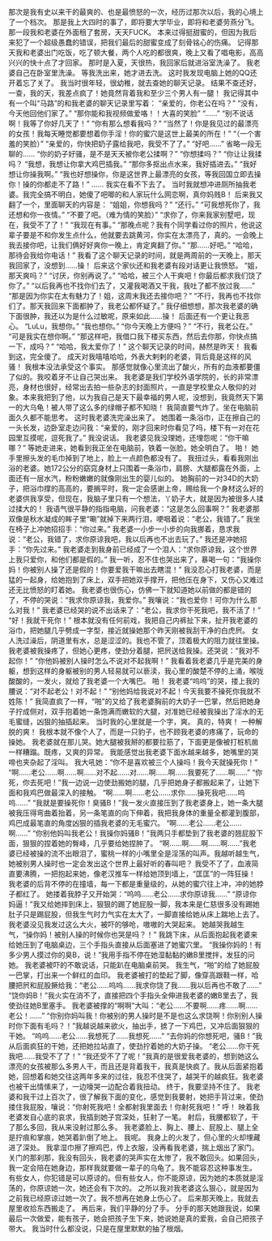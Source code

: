那次是我有史以来干的最爽的、也是最愤怒的一次，经历过那次以后，我的心境上了一个档次。 那是我上大四时的事了，即将要大学毕业，即将和老婆劳燕分飞。那一段我和老婆在外面租了套房，天天FUCK。 本来过得挺甜蜜的，但因为我后来犯了一个超级愚蠢的错误，把我们最后的甜蜜变成了刻骨铭心的伤痛。 记得那天我和老婆出门吃饭，吃了顿大餐，两个人吃的都很爽，晚上又看了唱电影，高高兴兴的快十点了才回家。 那时是入夏，天很热，我回家后就进浴室洗澡了。 我老婆自己在卧室里洗澡。 等我洗出来，她才进去洗。 这时我发现电脑上她的QQ还开着忘了关了。 我当时很年轻，很幼稚，就去查她的聊天记录。 结果不查还好，一查，我的天，我差点疯了！她竟然背着我和至少三个男人有一腿！ 我记得其中有一个叫“马路”的和我老婆的聊天记录里写着： “亲爱的，你老公在吗？” “没有，今天他回他们家了。” “那你能和我视频做爱咯！！大喜的笑脸” “……” “别不说话啊！我等了你好几天了！” “你有那么想看我吗？” “当然了！你是我见过的最漂亮的女孩！我每天睡觉都要想着你手淫！你的蜜穴是这世上最美的所在！” “（一个害羞的笑脸）” “亲爱的，你快把奶子露给我吧，我受不了了。” “好吧……” 省略一段无聊的…… “你的奶子好骚，是不是天天被你老公揉啊？” “你想揉吗？” “你让让我揉吗？ “我想，我想让你拿大鸡巴插我。” “那你多抠出点水来，我好插进去。” “我好想让你操我啊。” “我也好想操你，你是这世界上最漂亮的女孩，等我回国立即去操你！操的你都走不了路！” …… 我实在看不下去了。 当时我就想冲进厕所抽我老婆。我完全搞不明白，她傻了吧唧的和人家玩什么网恋啊，真你妈贱B！ 后来我又翻了一个，里面聊天的内容是： “姐姐，你想我吗？” “还行。” “可我想死你了，我还想和你一夜情。” “不要了吧。（难为情的笑脸）” “求你了，你来我家别墅吧，现在，我受不了了！” “我现在有事。” “那晚点呢？我有个同学看过你的照片，他说这辈子要是不和你发生点什么，他就要去跳黄河，你实在太漂亮了，真的。一会晚上我去接你吧，让我们俩好好爽你一晚上，肯定爽翻了你。” “那……好吧。” “哈哈，那待会我给你电话！” 我看了这个聊天记录的时间，就是两周前的一天晚上，那天我回家了，没想到……操！ 后来这个家伙还和我老婆有段对话更让我愤怒。 “姐，那天爽吗？” “讨厌，你别再说了。” “哈哈，被三个人干爽吧！你最后都求我们饶了你了。” “以后我再也不找你们去了，又灌我喝酒又干我，我吐了都不放过我……” “那是因为你实在太有魅力了！姐，这周末我还去接你吧？” “不行，我再也不找你们了。那天我回来下面都肿了，我老公都怀疑了。” 我仔细想想，那次我老婆的确下面很肿，我还以为是什么过敏呢，原来如此……操！ 后面还有一个更让我恶心。 “LuLu，我想你。” “我也想你。” “你今天晚上方便吗？” “不行，我老公在。” “可是我实在想你啊。” “那这样吧，我借口我下楼买东西，然后去你那，你快点搞一下，成吗？” “哈哈，我太爱你了！” 这个聊天记录的时间，赫然是昨天！ 我看到这，完全傻了。 成天对我嘻嘻哈哈，外表大剌剌的老婆，背后竟是这样的风骚！ 我根本没法承受这个事实。 那感觉就像心里流出了酸火，所有的血液都要僵了似的。我咬着牙不让自己哭出来。 我老婆是我们学校外语学院的，长的非常漂亮，身材也很好，经常出去拍一些杂志的封面照片，一直是学校里众人敬仰的对象。本来我把到了他，以为我自己是天下最幸福的男人呢，没想到，我竟然天下第一的大乌龟！被人带了这么多的绿帽子都不知晓！ 我简直要气炸了。坐在电脑前面久久都不能思考。 这时我老婆洗完澡出来了。 她围着一条浴巾，正在擦自己的一头长发，边卧室走边问我：“亲爱的，刚才回来时你看见了吗，楼下有一对在花园里互摸呢，逗死我了。” 我没说话。 我老婆见我没理她，还埋怨呢：“你干嘛哪？” 等她走进来，她看到我正坐在电脑前，铁着一张脸。她全明白了。 啪！ 她手里擦头发的毛巾掉到了地上，脸上一点颜色都没有了。 我扭过头，看看我刚出浴的老婆。她172公分的窈窕身材上只围着一条浴巾，肩膀、大腿都露在外面，上面还有一层水汽，粉粉嫩嫩的就像刚出生的婴儿似的。 她胸前的一对34D的大奶子，把浴巾撑的高高的，要搁平时，我一定会感谢上帝，赐给我一个身材这么好的老婆供我享受，但现在，我脑子里只有一个想法，丫奶子大，就是因为被很多人揉过揉大的！ 我语气很平静的指指电脑，问我老婆：“这是怎么回事啊？” 我老婆那双像是秋水凝成的眸子里“唰”就掉下来两行泪，哽咽着说：“老公，我错了。” 我坐在椅子上冲她招招手：“你过来。” 我老婆一小步一小步的向我挪着，恳求我说：“老公，我错了，求你原谅我吧，我以后再也不出去玩了。” 我还是冲她招手：“你先过来。” 我老婆走到我身前已经成了一个泪人：“求你原谅我，这个世界上我只爱你，和他们都是假的。” 我一听，忍不住也哭出来了，暴喝一句：“我操你妈！你被别人操了还是假的！你要爱我干嘛出去瞎混！” 我没忍心打我老婆，而是猛的一起身，给她抱到了床上，双手把她双手撑开，把他压在身下，又伤心又难过还无比愤怒的盯着她。 我老婆也很伤心，仿佛一下就知道她以前做的都是错的了，不停的哭说：“我求你原谅我，我爱你。” 我嚷说：“我也爱你！可你为什么那么对我！” 我老婆已经哭的说不出话来了：“老公，我求你干死我吧，我不活了！” “好！我就干死你！” 根本就没有任何前戏，我把自己内裤扯下来，扯开我老婆的浴巾，把她腿几乎劈成一字型，接近就操她那个昨天刚被我刮干净的白虎屄。 女人洗过澡后，阴道里有水，总是涩涩的。我也不管了，顶着极大的阻力就往里操。 我老婆被我操疼了，但她心更疼，使劲分着腿，把屄送给我操。还哭说：“我对不起你！” “你他妈被别人操时怎么不说对不起我啊！” 我看着我老婆几乎是完美的身躯，想到这样的身躯被别的男人轻易就可以亵渎，我心里的酸楚不停的上涌，喉咙酸酸的，一发火，就给了我老婆一个大嘴巴。 啪！ 我老婆“呜呜”的哭，搂上我的腰说：“对不起老公！对不起！” “别他妈给我说对不起！今天我要不操死你我就不姓陈！” 我简直疯了一样，“啪”的又给了我老婆胸前的大奶子一巴掌，然后把她身子拧成侧对，双手抱着她一条饱满而嫩软的大腿，对准她已经被我操出了淫水的无毛蜜缝，凶狠的抽插起来。 当时我的心里就是一个字，爽。 真的，特爽！ 一种解脱的爽！ 我根本就不像个人了，而是一只豹子，也不顾我老婆的疼痛了，玩命的操她。 我老婆就在那儿哭。她大腿被我掰的都要拉筋了，下面更是像被打桩机凿一样糟蹋。既疼，又爽的异常。 我能感觉出我老婆下面水越来越多，她嘴里的哭啼也夹杂起了淫叫。 我大吼她：“你不是喜欢被三个人操吗！我今天就操死你！” “啊……老公……啊……啊……对不起……对……啊……啊……我要死了……啊……” “你死，你去死吧！”我一边说一边使劲搬她的腿，几乎把她身子都搬起来了，让她下面和我鸡巴做最深入的接触。 “啊……啊……老公……求你……操死我吧……呜呜……” “我就是要操死你！臭骚B！”我一发火直接压到了我老婆身上，她一条大腿被我压得弯曲着抬着，另一条笔直的向下伸着，我把我身体的重量全都灌到腹部，鸡巴成最笔直的角度凶狠的插我老婆的无毛蜜穴。 “啊……老公……老公……啊……” “你别他妈叫我老公！我操你妈骚B！”我两只手都垫到了我老婆的翘屁股下面，狠狠的捏着她的臀峰，几乎要给她捏肿了。 “啊……啊……啊……啊……”我老婆已经被操的流不出眼泪了，蜜桃一样的小嘴里全是淫荡的叫声。我越听越生气，她被别男人操时也一定会发出这个世界上最好听的春叫吧？ 我受不了了，血液简直要沸腾，一把抱起来她，像老汉推车一样给她顶到墙上，“匡匡”的一阵狂操！ 我老婆的后背不停的在撞墙，每一下都是重量级的，从她的蜜穴往上冲，冲的她脖子都红了。 她搂着我脖子又开始哭：“呜呜……老公……求你原谅我……” “原谅你妈逼！”我又给她摔到床上，狠狠的踢了她屁股一脚，我本来是仁慈很多没有踢她肚子只是踢屁股，但我生气时力气实在太大了，一脚直接给她从床上踹地上去了。 我老婆没见我发过这么大火，被吓的够呛，嗷嗷的大哭起来。 她越哭我越生气，“操你妈！被别人操的时候你也哭是吗？！” 我跳下床，从后面抱起我老婆来给她压到了电脑桌边，三个手指头直接从后面塞进了她蜜穴里。 “我操你妈的！有多少男人摸过你的臭B，说！”我用手指不停在她湿黏黏的嫩B里搅拌，发狂的问她。 我老婆被吓的不敢说话，只能趴在电脑桌前哭。 我生气，“啪”的给了她屁股一巴掌，打出来一个鲜红的血印。 我老婆被打的垫起了脚，像穿高跟鞋一样，哈腰把屄和屁股撅给我：“老公……呜呜……我求你饶了我……我以后再也不敢了……” “饶你妈B！”我火实在消不了，直接把四个手指头全伸进我老婆的嫩B里去了，我使劲往她B里塞手。 我老婆被撑的“啊啊”大叫：“老公……不要啊……疼……啊……老公！……” “你别你妈叫我！你被别的男人操时是不是也这么求饶啊！你别别人操时你下面有毛吗？！”我越说越来欲火，抽出手，掳了一下鸡巴，又冲后面狠狠的干她。 “呜呜……老公……我想死了……我想死……” “去你妈的你想死吧，骚B！”我从后面疯狂的干她，还把她拉站直了，使劲拧着她的大奶子操。 “老公……你干死我吧……我受不了了！” “我还受不了了呢！”我真的是很爱我老婆的，想到她这么漂亮的女孩被那么多男人干，而且还是背着我干，我真是快疯了。我从后面紧抱着她，回想着和她交往这两年多来的过往，我忍不住哭了，越哭干的越疯狂。我老婆也被干出情愫来了，一边嚎哭一边配合着我扭动。 终于，我要坚持不住了。 我老婆和我干过上百次了，很了解我下面的变化，感觉到我要射，她把手背过来，使劲搂住我屁股，嚷说：“你射死我吧！全都射我里面去！你射死我吧！” 呼！ 映着我老婆发自心底的哀求，我插到她子宫深处，狂射了一笔。 射后，我腰都软了，干了那么多回，我从来没射过那么多。 我老婆脸上、胸上、腰上、屁股上、腿上全是拧痕和掌痕，她哭着趴倒了地上。 我呢。 我身上的火发了，但心里的火却埋藏进了深处。 我拿湿巾擦了擦鸡巴，传上衣服，没再看我老婆，揣上烟出了家门。 关门的那刹那，我没有回头，我老婆的哭声实在太惨了，我不敢回头。如果回头，我一定会陪在她身边，那样我就要做一辈子的乌龟了。我不能容忍这种事发生。 有些女人，你犯错是可以原谅的。但有些女人，你不能原谅，因为她的本质就是淫荡的，你原谅她一次，她还会有下次的。 之所以我对我老婆这么狠心，就是因为之前我已经原谅过她一次了。我不想再在她身上伤心了。 后来那天晚上，我就去屋里收拾东西搬走了。 再后来，我们平静的分了手。 分手的那天她跟我说，如果最后一次做爱，能有孩子，她会把孩子生下来，她说她是真的爱我，会自己把孩子带大。 我当时什么都没说，只是在屋里默默的抽了根烟。 